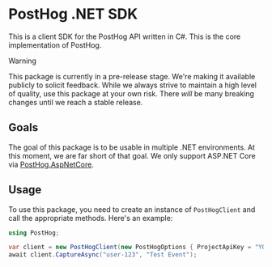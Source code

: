 # PostHog .NET SDK

This is a client SDK for the PostHog API written in C#. This is the core implementation of PostHog.

> [!WARNING]  
> This package is currently in a pre-release stage. We're making it available publicly to solicit
> feedback. While we always strive to maintain a high level of quality, use this package at your own
> risk. There *will* be many breaking changes until we reach a stable release.

## Goals

The goal of this package is to be usable in multiple .NET environments. At this moment, we are far short of that goal. We only support ASP.NET Core via [PostHog.AspNetCore](../PostHog.AspNetCore/README.md).

## Usage

To use this package, you need to create an instance of `PostHogClient` and call the appropriate methods. Here's an example:

```csharp
using PostHog;

var client = new PostHogClient(new PostHogOptions { ProjectApiKey = "YOUR_PROJECT_API_KEY" });
await client.CaptureAsync("user-123", "Test Event");
```
